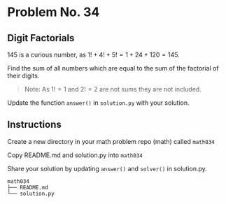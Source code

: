 # Problem No. 34

## Digit Factorials

$145$ is a curious number, as $1! + 4! + 5! = 1 + 24 + 120 = 145$.

Find the sum of all numbers which are equal to the sum of the factorial of their digits.

> Note: As $1! = 1$ and $2! = 2$ are not sums they are not included.

Update the function `answer()` in `solution.py` with your solution.

## Instructions

Create a new directory in your math problem repo (math) called `math034`

Copy README.md and solution.py into `math034`

Share your solution by updating `answer()` and `solver()` in solution.py.

```
math034
├── README.md
└── solution.py
``` 